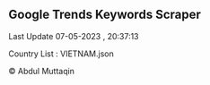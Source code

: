 

## Google Trends Keywords Scraper 
 
Last Update 07-05-2023 , 20:37:13

Country List :
VIETNAM.json



© Abdul Muttaqin 
